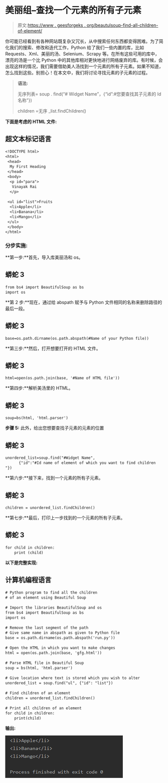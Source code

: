 # 美丽组–查找一个元素的所有子元素

> 原文:[https://www . geesforgeks . org/beautulsoup-find-all-children-of-element/](https://www.geeksforgeeks.org/beautifulsoup-find-all-children-of-an-element/)

你可能已经看到有各种网站既复杂又冗长，从中搜索任何东西都变得困难。为了简化我们的搜索、修改和迭代工作，Python 给了我们一些内置的库，比如 Requests、Xml、美丽的汤、Selenium、Scrapy 等。在所有这些可用的库中，漂亮的汤是一个比 Python 中的其他库相对更快地进行网络废弃的库。有时候，会出现这样的情况，我们需要借助美人汤找到一个元素的所有子元素。如果不知道，怎么找到这些。别担心！在本文中，我们将讨论寻找元素的子元素的过程。

> **语法:**
> 
> 无序列表= soup . find(“# Widget Name”，{“id”:#您要查找其子元素的 Id 名称”})
> 
> children =无序 _list.findChildren()

**下面是考虑的 HTML 文件:**

## 超文本标记语言

```
<!DOCTYPE html>
<html>
 <head>
  My First Heading
 </head>
 <body>
  <p id="para">
   Vinayak Rai
  </p>

 <ul id="list">Fruits
  <li>Apple</li>
  <li>Banana</li>
  <li>Mango</li>
 </ul>
 </body>
</html>
```

### **分步实施:**

**第一步:**首先，导入库美丽汤和 os。

## 蟒蛇 3

```
from bs4 import BeautifulSoup as bs
import os
```

**第 2 步:**现在，通过给 abspath 赋予与 Python 文件相同的名称来删除路径的最后一段。

## 蟒蛇 3

```
base=os.path.dirname(os.path.abspath(#Name of your Python file))
```

**第三步:**然后，打开想要打开的 HTML 文件。

## 蟒蛇 3

```
html=open(os.path.join(base, '#Name of HTML file'))
```

**第四步:**解析美汤里的 HTML。

## 蟒蛇 3

```
soup=bs(html, 'html.parser')
```

**步骤 5:** 此外，给出您想要查找子元素的元素的位置

## 蟒蛇 3

```
unordered_list=soup.find("#Widget Name", 
      {"id":"#Id name of element of which you want to find children "})
```

**第六步:**接下来，找到一个元素的所有子元素。

## 蟒蛇 3

```
children = unordered_list.findChildren()
```

**第七步:**最后，打印上一步找到的一个元素的所有子元素。

## 蟒蛇 3

```
for child in children:
    print (child)
```

**以下是完整实现:**

## 计算机编程语言

```
# Python program to find all the children
# of an element using Beautiful Soup

# Import the libraries BeautifulSoup and os
from bs4 import BeautifulSoup as bs
import os

# Remove the last segment of the path 
# Give same name in abspath as given to Python file
base = os.path.dirname(os.path.abspath('run.py'))

# Open the HTML in which you want to make changes
html = open(os.path.join(base, 'gfg.html'))

# Parse HTML file in Beautiful Soup
soup = bs(html, 'html.parser')

# Give location where text is stored which you wish to alter
unordered_list = soup.find("ul", {"id": "list"})

# Find children of an element
children = unordered_list.findChildren()

# Print all children of an element
for child in children:
    print(child)
```

**输出:**

![](img/2118e2647197ca1f844159697dfef4c9.png)